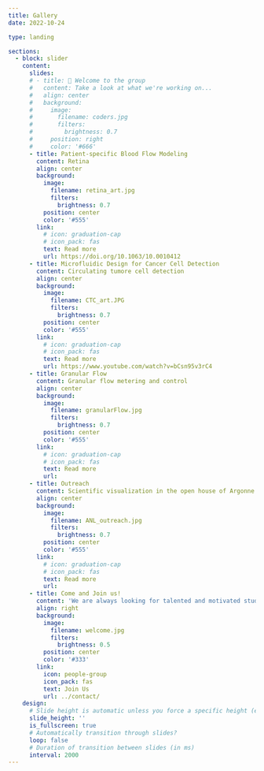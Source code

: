 ```yaml
---
title: Gallery
date: 2022-10-24

type: landing

sections:
  - block: slider
    content:
      slides:
      # - title: 👋 Welcome to the group
      #   content: Take a look at what we're working on...
      #   align: center
      #   background:
      #     image:
      #       filename: coders.jpg
      #       filters:
      #         brightness: 0.7
      #     position: right
      #     color: '#666'
      - title: Patient-specific Blood Flow Modeling
        content: Retina
        align: center
        background:
          image:
            filename: retina_art.jpg
            filters:
              brightness: 0.7
          position: center
          color: '#555'
        link:
          # icon: graduation-cap
          # icon_pack: fas
          text: Read more
          url: https://doi.org/10.1063/10.0010412
      - title: Microfluidic Design for Cancer Cell Detection
        content: Circulating tumore cell detection
        align: center
        background:
          image:
            filename: CTC_art.JPG
            filters:
              brightness: 0.7
          position: center
          color: '#555'
        link:
          # icon: graduation-cap
          # icon_pack: fas
          text: Read more
          url: https://www.youtube.com/watch?v=bCsn95v3rC4
      - title: Granular Flow
        content: Granular flow metering and control
        align: center
        background:
          image:
            filename: granularFlow.jpg
            filters:
              brightness: 0.7
          position: center
          color: '#555'
        link:
          # icon: graduation-cap
          # icon_pack: fas
          text: Read more
          url: 
      - title: Outreach
        content: Scientific visualization in the open house of Argonne National Laboratory
        align: center
        background:
          image:
            filename: ANL_outreach.jpg
            filters:
              brightness: 0.7
          position: center
          color: '#555'
        link:
          # icon: graduation-cap
          # icon_pack: fas
          text: Read more
          url: 
      - title: Come and Join us!
        content: 'We are always looking for talented and motivated students to join us'
        align: right
        background:
          image:
            filename: welcome.jpg
            filters:
              brightness: 0.5
          position: center
          color: '#333'
        link:
          icon: people-group
          icon_pack: fas
          text: Join Us
          url: ../contact/
    design:
      # Slide height is automatic unless you force a specific height (e.g. '400px')
      slide_height: ''
      is_fullscreen: true
      # Automatically transition through slides?
      loop: false
      # Duration of transition between slides (in ms)
      interval: 2000
---
```

